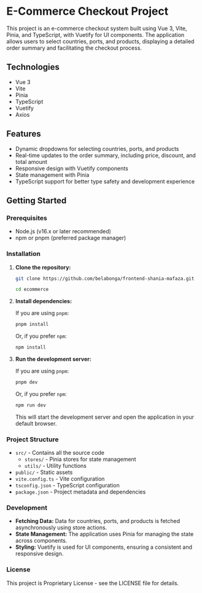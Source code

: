# E-Commerce Checkout Project

This project is an e-commerce checkout system built using Vue 3, Vite, Pinia, and TypeScript, with Vuetify for UI components. The application allows users to select countries, ports, and products, displaying a detailed order summary and facilitating the checkout process.

## Technologies
- Vue 3
- Vite
- Pinia
- TypeScript
- Vuetify
- Axios

## Features

- Dynamic dropdowns for selecting countries, ports, and products
- Real-time updates to the order summary, including price, discount, and total amount
- Responsive design with Vuetify components
- State management with Pinia
- TypeScript support for better type safety and development experience

## Getting Started

### Prerequisites

- Node.js (v16.x or later recommended)
- npm or pnpm (preferred package manager)

### Installation

1. **Clone the repository:**

    ```bash
    git clone https://github.com/belabonga/frontend-shania-mafaza.git

    cd ecommerce
    ```

2. **Install dependencies:**

    If you are using `pnpm`:

    ```bash
    pnpm install
    ```

    Or, if you prefer `npm`:

    ```bash
    npm install
    ```

3. **Run the development server:**

    If you are using `pnpm`:

    ```bash
    pnpm dev
    ```

    Or, if you prefer `npm`:

    ```bash
    npm run dev
    ```

    This will start the development server and open the application in your default browser.

### Project Structure

- `src/` - Contains all the source code
  - `stores/` - Pinia stores for state management
  - `utils/` - Utility functions
- `public/` - Static assets
- `vite.config.ts` - Vite configuration
- `tsconfig.json` - TypeScript configuration
- `package.json` - Project metadata and dependencies

### Development

- **Fetching Data:** Data for countries, ports, and products is fetched asynchronously using store actions.
- **State Management:** The application uses Pinia for managing the state across components.
- **Styling:** Vuetify is used for UI components, ensuring a consistent and responsive design.


### License
This project is Proprietary License - see the LICENSE file for details.
